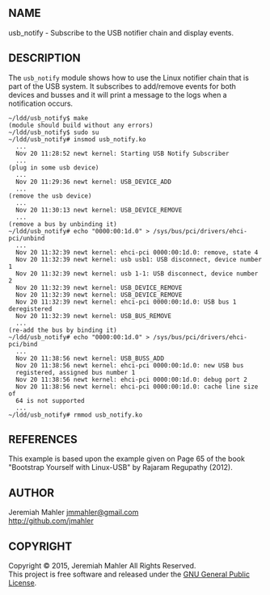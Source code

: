 
NAME
----

usb_notify - Subscribe to the USB notifier chain and display events.

DESCRIPTION
-----------

The `usb_notify` module shows how to use the Linux notifier chain that
is part of the USB system.  It subscribes to add/remove events for both
devices and busses and it will print a message to the logs when a
notification occurs.

    ~/ldd/usb_notify$ make
    (module should build without any errors)
    ~/ldd/usb_notify$ sudo su
    ~/ldd/usb_notify# insmod usb_notify.ko
      ...
      Nov 20 11:28:52 newt kernel: Starting USB Notify Subscriber
      ...
    (plug in some usb device)
      ...
      Nov 20 11:29:36 newt kernel: USB_DEVICE_ADD
      ...
    (remove the usb device)
      ...
      Nov 20 11:30:13 newt kernel: USB_DEVICE_REMOVE
      ...
    (remove a bus by unbinding it)
    ~/ldd/usb_notify# echo "0000:00:1d.0" > /sys/bus/pci/drivers/ehci-pci/unbind 
      ...
      Nov 20 11:32:39 newt kernel: ehci-pci 0000:00:1d.0: remove, state 4
      Nov 20 11:32:39 newt kernel: usb usb1: USB disconnect, device number 1
      Nov 20 11:32:39 newt kernel: usb 1-1: USB disconnect, device number 2
      Nov 20 11:32:39 newt kernel: USB_DEVICE_REMOVE
      Nov 20 11:32:39 newt kernel: USB_DEVICE_REMOVE
      Nov 20 11:32:39 newt kernel: ehci-pci 0000:00:1d.0: USB bus 1 deregistered
      Nov 20 11:32:39 newt kernel: USB_BUS_REMOVE
      ...
    (re-add the bus by binding it)
    ~/ldd/usb_notify# echo "0000:00:1d.0" > /sys/bus/pci/drivers/ehci-pci/bind 
      ...
      Nov 20 11:38:56 newt kernel: USB_BUSS_ADD
      Nov 20 11:38:56 newt kernel: ehci-pci 0000:00:1d.0: new USB bus
      registered, assigned bus number 1
      Nov 20 11:38:56 newt kernel: ehci-pci 0000:00:1d.0: debug port 2
      Nov 20 11:38:56 newt kernel: ehci-pci 0000:00:1d.0: cache line size of
      64 is not supported
      ...
    ~/ldd/usb_notify# rmmod usb_notify.ko

REFERENCES
----------

This example is based upon the example given on Page 65 of the book
"Bootstrap Yourself with Linux-USB" by Rajaram Regupathy (2012).

AUTHOR
------

Jeremiah Mahler <jmmahler@gmail.com><br>
<http://github.com/jmahler>

COPYRIGHT
---------

Copyright &copy; 2015, Jeremiah Mahler All Rights Reserved.<br>
This project is free software and released under
the [GNU General Public License][gpl].

  [gpl]: http://www.gnu.org/licenses/gpl.html

